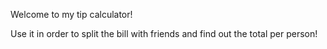 Welcome to my tip calculator! 

Use it in order to split the bill with friends and find out the total per person! 
